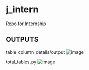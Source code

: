 # j_intern
Repo for Internship
## OUTPUTS

table_column_details/output
![image](https://github.com/user-attachments/assets/3ff7b923-dcd4-4f05-99d3-682b8ce18dcf)

total_tables.py
![image](https://github.com/user-attachments/assets/74558824-de18-47db-85c0-594330e0c2fc)
